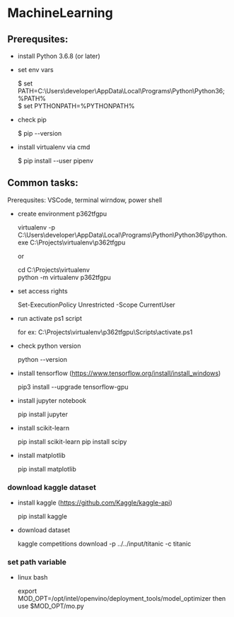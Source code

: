# MachineLearning

## Prerequsites:

- install Python 3.6.8 (or later)

- set env vars

  $ set PATH=C:\Users\developer\AppData\Local\Programs\Python\Python36;%PATH%  
  $ set PYTHONPATH=%PYTHONPATH%

- check pip

  $ pip --version

- install virtualenv via cmd

  $ pip install --user pipenv

## Common tasks:

Prerequsites: VSCode, terminal wirndow, power shell

- create environment p362tfgpu

  virtualenv -p C:\Users\developer\AppData\Local\Programs\Python\Python36\python.exe C:\Projects\virtualenv\p362tfgpu
  
  or
  
  cd C:\Projects\virtualenv  
  python -m virtualenv p362tfgpu

- set access rights

  Set-ExecutionPolicy Unrestricted -Scope CurrentUser

- run activate ps1 script

  for ex:
  C:\Projects\virtualenv\p362tfgpu\Scripts\activate.ps1

- check python version 

  python --version

- install tensorflow (https://www.tensorflow.org/install/install_windows)

  pip3 install --upgrade tensorflow-gpu

- install jupyter notebook

  pip install jupyter

- install scikit-learn

  pip install scikit-learn
  pip install scipy

- install matplotlib

  pip install matplotlib

### download kaggle dataset

- install kaggle (https://github.com/Kaggle/kaggle-api)

  pip install kaggle

- download dataset

  kaggle competitions download -p ../../input/titanic -c titanic

### set path variable

- linux bash

   export MOD_OPT=/opt/intel/openvino/deployment_tools/model_optimizer
   then use $MOD_OPT/mo.py